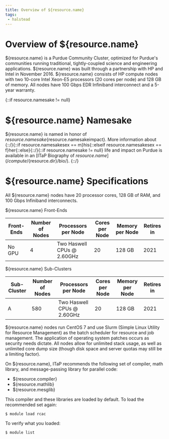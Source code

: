 ```yaml
---
title: Overview of ${resource.name}
tags:
 - halstead
---
```

# Overview of ${resource.name}

${resource.name} is a Purdue Community Cluster, optimized for Purdue's communities running traditional, tightly-coupled science and engineering applications. ${resource.name} was built through a partnership with HP and Intel in November 2016. ${resource.name} consists of HP compute nodes with two 10-core Intel Xeon-E5 processors (20 cores per node) and 128 GB of memory. All nodes have 100 Gbps EDR Infiniband interconnect and a 5-year warranty.

{::if resource.namesake != null}
# ${resource.name} Namesake

${resource.name} is named in honor of ${resource.namesake}${resource.namesakeimpact}. More information about {::/}{::if resource.namesakesex == m}his{::elseif resource.namesakesex == f}her{::else}{::/}{::if resource.namesake != null} life and impact on Purdue is available in an [ITaP Biography of ${resource.name}](/compute/${resource.dir}/bio/).
{::/}

# ${resource.name} Specifications

All ${resource.name} nodes have 20 processor cores, 128 GB of RAM, and 100 Gbps Infiniband interconnects.

${resource.name} Front-Ends

| Front-Ends  | Number of Nodes | Processors per Node          | Cores per Node | Memory per Node | Retires in |
| ----------- | --------------- | ---------------------------- | -------------- | --------------- | ---------- |
| No GPU      | 4               | Two Haswell CPUs @ 2.60GHz | 20             | 128 GB          | 2021       |

${resource.name} Sub-Clusters

| Sub-Cluster | Number of Nodes | Processors per Node          | Cores per Node | Memory per Node | Retires in |
| ----------- | --------------- | ---------------------------- | -------------- | --------------- | ---------- |
| A           | 580             | Two Haswell CPUs @ 2.60GHz | 20             | 128 GB          | 2021       |

${resource.name} nodes run CentOS 7 and use Slurm (Simple Linux Utility for Resource Management) as the batch scheduler for resource and job management.  The application of operating system patches occurs as security needs dictate.  All nodes allow for unlimited stack usage, as well as unlimited core dump size (though disk space and server quotas may still be a limiting factor).

On ${resource.name}, ITaP recommends the following set of compiler, math library, and message-passing library for parallel code:

* ${resource.compiler}
* ${resource.mathlib}
* ${resource.mesglib}

This compiler and these libraries are loaded by default. To load the recommended set again:

    $ module load rcac

To verify what you loaded:

    $ module list
